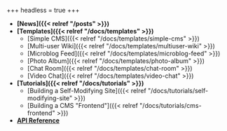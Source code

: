 +++
headless = true
+++

- **[News]({{< relref "/posts" >}})**
- **[Templates]({{< relref "/docs/templates" >}})**
  - [Simple CMS]({{< relref "/docs/templates/simple-cms" >}})
  - [Multi-user Wiki]({{< relref "/docs/templates/multiuser-wiki" >}})
  - [Microblog Feed]({{< relref "/docs/templates/microblog-feed" >}})
  - [Photo Album]({{< relref "/docs/templates/photo-album" >}})
  - [Chat Room]({{< relref "/docs/templates/chat-room" >}})
  - [Video Chat]({{< relref "/docs/templates/video-chat" >}})
- **[Tutorials]({{< relref "/docs/tutorials" >}})**
  - [Building a Self-Modifying Site]({{< relref "/docs/tutorials/self-modifying-site" >}})
  - [Building a CMS "Frontend"]({{< relref "/docs/tutorials/cms-frontend" >}})
- **[API Reference](https://beaker-browser.gitbook.io/docs/#apis)**